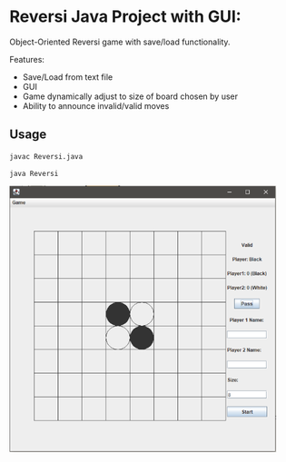 # Reversi Java Project with GUI:

Object-Oriented Reversi game with save/load functionality.

Features:
- Save/Load from text file
- GUI
- Game dynamically adjust to size of board chosen by user
- Ability to announce invalid/valid moves

## Usage
```shell
javac Reversi.java
```
```shell
java Reversi
```

<p>
  <img src="https://github.com/oliver7011/Reversi/blob/main/Capture.PNG" height="470" width="470">
</p>
